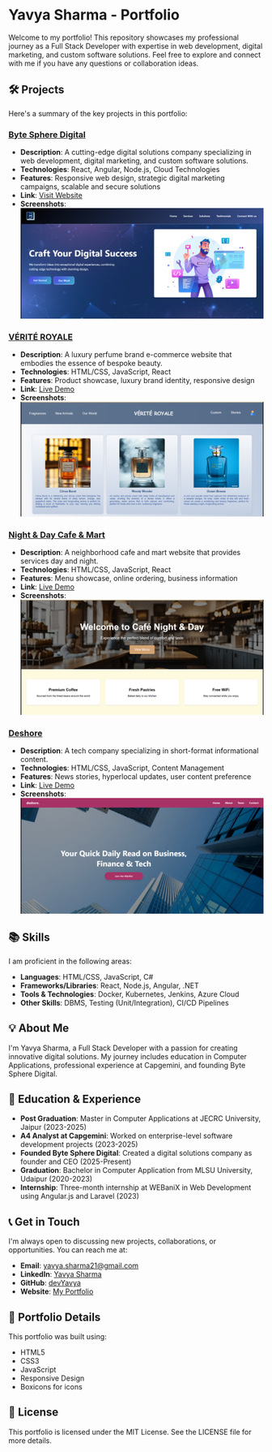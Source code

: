 # Yavya Sharma - Portfolio

Welcome to my portfolio! This repository showcases my professional journey as a Full Stack Developer with expertise in web development, digital marketing, and custom software solutions. Feel free to explore and connect with me if you have any questions or collaboration ideas.

## 🛠️ Projects

Here's a summary of the key projects in this portfolio:

### [Byte Sphere Digital](https://bytespheredigital.com)
- **Description**: A cutting-edge digital solutions company specializing in web development, digital marketing, and custom software solutions.
- **Technologies**: React, Angular, Node.js, Cloud Technologies
- **Features**: Responsive web design, strategic digital marketing campaigns, scalable and secure solutions
- **Link**: [Visit Website](https://bytespheredigital.com)
- **Screenshots**: ![Byte Sphere Digital](bytespheredigital.png)

### [VÉRITÉ ROYALE](https://verite-royale.netlify.app/)
- **Description**: A luxury perfume brand e-commerce website that embodies the essence of bespoke beauty.
- **Technologies**: HTML/CSS, JavaScript, React
- **Features**: Product showcase, luxury brand identity, responsive design
- **Link**: [Live Demo](https://verite-royale.netlify.app/)
- **Screenshots**: ![VÉRITÉ ROYALE](Verite.png)

### [Night & Day Cafe & Mart](https://night-day-cafe-face.onrender.com/)
- **Description**: A neighborhood cafe and mart website that provides services day and night.
- **Technologies**: HTML/CSS, JavaScript, React
- **Features**: Menu showcase, online ordering, business information
- **Link**: [Live Demo](https://night-day-cafe-face.onrender.com/)
- **Screenshots**: ![Night & Day](nightday.png)

### [Deshore](https://deshore.in)
- **Description**: A tech company specializing in short-format informational content.
- **Technologies**: HTML/CSS, JavaScript, Content Management
- **Features**: News stories, hyperlocal updates, user content preference
- **Link**: [Live Demo](https://deshore.in)
- **Screenshots**: ![Deshore](deshore.png)

## 📚 Skills

I am proficient in the following areas:

- **Languages**: HTML/CSS, JavaScript, C#
- **Frameworks/Libraries**: React, Node.js, Angular, .NET
- **Tools & Technologies**: Docker, Kubernetes, Jenkins, Azure Cloud
- **Other Skills**: DBMS, Testing (Unit/Integration), CI/CD Pipelines

## 💡 About Me

I'm Yavya Sharma, a Full Stack Developer with a passion for creating innovative digital solutions. My journey includes education in Computer Applications, professional experience at Capgemini, and founding Byte Sphere Digital.

## 🌟 Education & Experience

- **Post Graduation**: Master in Computer Applications at JECRC University, Jaipur (2023-2025)
- **A4 Analyst at Capgemini**: Worked on enterprise-level software development projects (2023-2025)
- **Founded Byte Sphere Digital**: Created a digital solutions company as founder and CEO (2025-Present)
- **Graduation**: Bachelor in Computer Application from MLSU University, Udaipur (2020-2023)
- **Internship**: Three-month internship at WEBaniX in Web Development using Angular.js and Laravel (2023)

## 📞 Get in Touch

I'm always open to discussing new projects, collaborations, or opportunities. You can reach me at:

- **Email**: yavya.sharma21@gmail.com
- **LinkedIn**: [Yavya Sharma](https://www.linkedin.com/in/yavya-sharma-863225165)
- **GitHub**: [devYavya](https://github.com/devYavya)
- **Website**: [My Portfolio](https://yavyasharma.netlify.app)

## 🚀 Portfolio Details

This portfolio was built using:
- HTML5
- CSS3
- JavaScript
- Responsive Design
- Boxicons for icons

## 📝 License

This portfolio is licensed under the MIT License. See the LICENSE file for more details.

